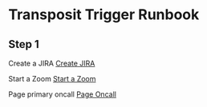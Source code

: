 # Transposit Trigger Runbook

## Step 1

Create a JIRA
[Create JIRA](https://console.transposit.com/mc/t/transposit-eng/actions/create_jira)

Start a Zoom
[Start a Zoom](https://console.transposit.com/mc/t/transposit-eng/actions/start_a_zoom)

Page primary oncall
[Page Oncall](https://console.transposit.com/mc/t/transposit-eng/actions/page_oncall)